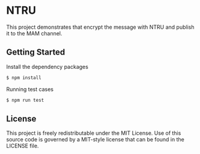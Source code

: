 # NTRU
This project demonstrates that encrypt the message with NTRU and publish it to the MAM channel.

## Getting Started

Install the dependency packages

```bash
$ npm install
```

Running test cases

```bash
$ npm run test
```

## License
This project is freely redistributable under the MIT License. Use of this source code is governed by a MIT-style license that can be found in the LICENSE file.
